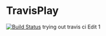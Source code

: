 # TravisPlay
[![Build Status](https://travis-ci.org/mattretzer/TravisPlay.svg?branch=master)](https://travis-ci.org/mattretzer/TravisPlay)
trying out travis ci
Edit 1